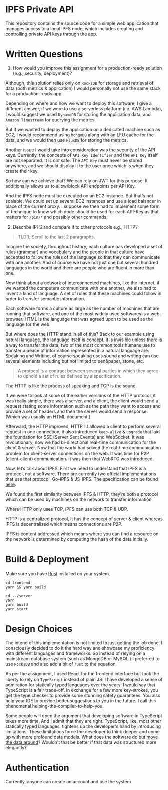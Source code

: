 # IPFS Private API

This repository contains the source code for a simple web application that manages access to a local
IPFS node, which includes creating and controlling private API keys through the app.

# Written Questions

1) How would you improve this assignment for a production-ready solution (e.g., security, deployment)?

Although, this solution relies only on `RocksDB` for storage and retrieval of data (both metrics &
application) I would personally not use the same stack for a production-ready app.

Depending on where and how we want to deploy this software, I give a different answer, if we were
to use a serverless platform (i.e. AWS Lambda), I would suggest we used `DynamoDB` for storing
the application data, and `Amazon Timestream` for querying the metrics.

But if we wanted to deploy the application on a dedicated machine such as EC2, I would recommend
using `MongoDB` along with an LFU cache for the data, and we would then use `FluxDB` for storing the
metrics.

Another issue I would take into consideration was the security of the API keys. Currently, the
concepts of `API Key Identifier` and the `API Key` itself are not separated.
It is *not* safe. The `API Key` must never be stored anywhere, and we should display it to the user
once which is when they create their key.

So how can we achieve that? We can rely on JWT for this purpose. It additionally allows us to allow/block API endpoints per API Key.

And the IPFS node must be executed on an EC2 instance. But that's not scalable. We could set up several EC2 instances and use a load balancer in place of the current proxy. I suppose we then had to implement some form of technique to know which node should be used for each API-Key as that matters for `/pin/*` and possibly other commands.

2) Describe IPFS and compare it to other protocols e.g., HTTP?

> TLDR; Scroll to the last 2 paragraphs.

Imagine the society, throughout history, each culture has developed a set of rules (grammar) and vocabulary and the people in that culture have accepted to follow the rules of the language so that they can communicate with one another. And of course we have not just one but several hundred languages in the world and there are people who are fluent in more than one.

Now think about a network of interconnected machines, like the internet, if we wanted the computers communicate with one another, we also had to invent a kind of language. A set of rules that these machines could follow in order to transfer semantic information.

Each software forms a culture as large as the number of machines that are running that software, and one of the most widely used softwares is a web-browser. HTML is the language that was agreed upon to be used as the language for the web.

But where does the HTTP stand in all of this? Back to our example using natural language, the language itself is concept, it is invisible unless there is a way to transfer the data, two of the most common tools humans use to transfer a peace of information represented in a natural language are: Speaking and Writing, of course speaking uses sound and writing can use several elements including but not limited to pen&paper, stone, etc.
> A protocol is a contract between several parties in which they agree to uphold a set of rules defined by a specification.



The HTTP is like the process of speaking and TCP is the sound.

If we were to look at some of the earlier versions of the HTTP protocol, it was really simple, there was a server, and a client, the client would send a request stating some information such as the path they want to access and provide a set of headers and then the server would send a response. (Which was usually an HTML document.)


Afterward, the HTTP improved, HTTP 1.1 allowed a client to perform several request in one connection, it also introduced `keep-alive` & `upgrade` that laid the foundation for SSE (Server Sent Events) and WebSocket. It was revolutionary, now we had bi-directional real-time communication for the client & server.
Now that the world had solved the real-time communication problem for client-server connections on the web. It was time for P2P (client-client) communication. It was then that WebRTC was introduced.



Now, let’s talk about IPFS. First we need to understand that IPFS is a protocol, not a software. There are currently two official implementations that use that protocol, Go-IPFS & JS-IPFS. The specification can be found [here](https://github.com/ipfs/specs).



We found the first similarity between IPFS & HTTP, they’re both a protocol which can be used by machines on the network to transfer information.



Where HTTP only uses TCP, IPFS can use both TCP & UDP.

HTTP is a centralized protocol, it has the concept of server & client whereas IPFS is decentralized which means connections are P2P.

IPFS is content addressed which means where you can find a resource on the network is determined by computing the hash of the data initially.

# Build & Deployment

Make sure you have [Rust](https://www.rust-lang.org/tools/install) installed on your system.

```shell
cd frontend
yarn && yarn build

cd ../server
yarn
yarn build
yarn start
```

# Design Choices

The intend of this implementation is not limited to just getting the job done. I consciously
decided to do it the hard way and showcase my proficiency with different languages and frameworks.
So instead of relying on a mainstream database system (such as MongoDB or MySQL.) I preferred to
use `RocksDB` and also add a bit of `rust` to the equation.

As per the assignment, I used React for the frontend interface but took the liberty to rely on
`TypeScript` instead of plain JS. I have developed a sense of admiration for statically typed
languages over the years. I would say that TypeScript is a fair trade-off. In exchange for a few
more key-strokes, you get the type checker to provide some stunning safety guarantees. You also
help your IDE to provide better suggestions to you in the future. I call this phenomenal
helping-the-compiler-to-help-you.

Some people will open the argument that developing software in TypeScript takes more time. And I
admit that they are right. TypeScript, like, most other statically typed languages, tightens up the
developer's hand by introducing limitations. These limitations force the developer to think deeper
and come up with more profound data models. What does the software do but
[move the data around](https://github.com/xoreaxeaxeax/movfuscator)? Wouldn't that be better if
that data was structured more elegantly?

# Authentication

Currently, anyone can create an account and use the system.
